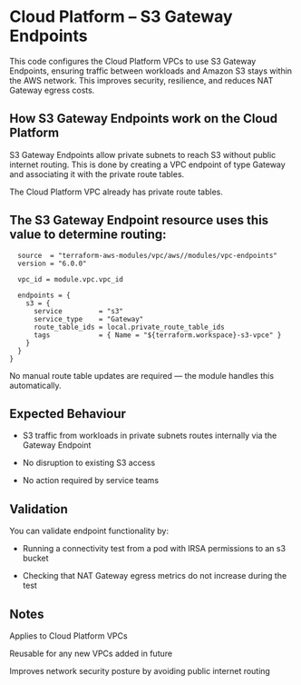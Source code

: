 # Cloud Platform – S3 Gateway Endpoints

This code configures the Cloud Platform VPCs to use S3 Gateway Endpoints, ensuring traffic between workloads and Amazon S3 stays within the AWS network. This improves security, resilience, and reduces NAT Gateway egress costs.

## How S3 Gateway Endpoints work on the Cloud Platform

S3 Gateway Endpoints allow private subnets to reach S3 without public internet routing.
This is done by creating a VPC endpoint of type Gateway and associating it with the private route tables.

The Cloud Platform VPC already has private route tables.

## The S3 Gateway Endpoint resource uses this value to determine routing:

```module "aws_vpc_endpoints" {
  source  = "terraform-aws-modules/vpc/aws//modules/vpc-endpoints"
  version = "6.0.0"

  vpc_id = module.vpc.vpc_id

  endpoints = {
    s3 = {
      service         = "s3"
      service_type    = "Gateway"
      route_table_ids = local.private_route_table_ids
      tags            = { Name = "${terraform.workspace}-s3-vpce" }
    }
  }
}
```

No manual route table updates are required — the module handles this automatically.

## Expected Behaviour

- S3 traffic from workloads in private subnets routes internally via the Gateway Endpoint

- No disruption to existing S3 access

- No action required by service teams

## Validation

You can validate endpoint functionality by:

- Running a connectivity test from a pod with IRSA permissions to an s3 bucket

- Checking that NAT Gateway egress metrics do not increase during the test

## Notes

Applies to Cloud Platform VPCs

Reusable for any new VPCs added in future

Improves network security posture by avoiding public internet routing
